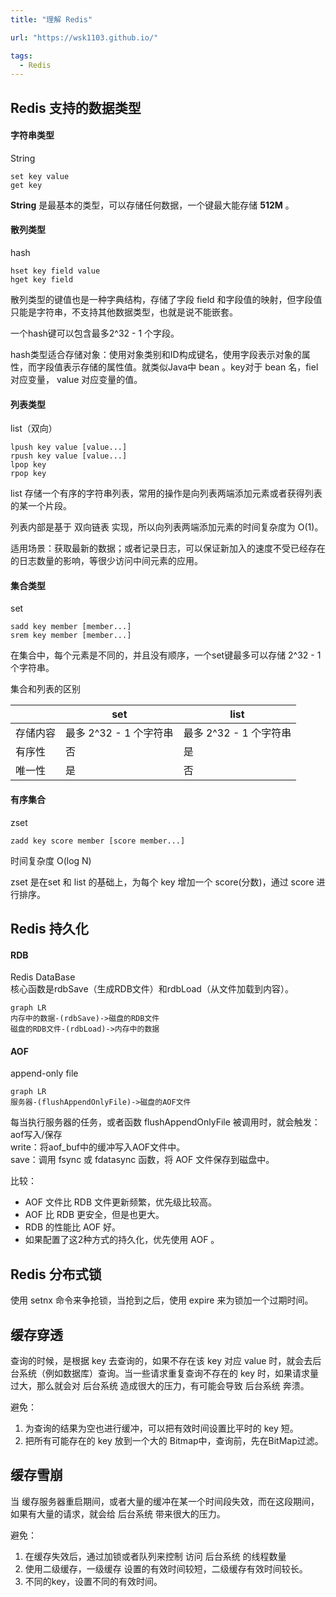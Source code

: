 ```yaml
---
title: "理解 Redis"

url: "https://wsk1103.github.io/"

tags:
  - Redis
---
```




## Redis 支持的数据类型
#### 字符串类型
String

```
set key value
get key
```
**String** 是最基本的类型，可以存储任何数据，一个键最大能存储 **512M** 。

#### 散列类型
hash

```
hset key field value
hget key field 
```

散列类型的键值也是一种字典结构，存储了字段 field 和字段值的映射，但字段值只能是字符串，不支持其他数据类型，也就是说不能嵌套。

一个hash键可以包含最多2^32 - 1 个字段。

hash类型适合存储对象：使用对象类别和ID构成键名，使用字段表示对象的属性，而字段值表示存储的属性值。就类似Java中 bean 。key对于 bean 名，fiel 对应变量， value 对应变量的值。

#### 列表类型
list（双向）

```
lpush key value [value...]
rpush key value [value...]
lpop key
rpop key
```

list 存储一个有序的字符串列表，常用的操作是向列表两端添加元素或者获得列表的某一个片段。

列表内部是基于 双向链表 实现，所以向列表两端添加元素的时间复杂度为 O(1)。

适用场景：获取最新的数据；或者记录日志，可以保证新加入的速度不受已经存在的日志数量的影响，等很少访问中间元素的应用。
#### 集合类型
set

```
sadd key member [member...]
srem key member [member...]
```

在集合中，每个元素是不同的，并且没有顺序，一个set键最多可以存储 2^32 - 1 个字符串。

集合和列表的区别

| | set | list |
|----|-----|-----|
存储内容 | 最多 2^32 - 1 个字符串 | 最多 2^32 - 1 个字符串
有序性 | 否 | 是
唯一性 | 是 | 否

#### 有序集合
zset

```
zadd key score member [score member...]
```

时间复杂度 O(log N)

zset 是在set 和 list 的基础上，为每个 key 增加一个 score(分数)，通过 score 进行排序。

## Redis 持久化
#### RDB
Redis DataBase  
核心函数是rdbSave（生成RDB文件）和rdbLoad（从文件加载到内容）。


```
graph LR
内存中的数据-(rdbSave)->磁盘的RDB文件
磁盘的RDB文件-(rdbLoad)->内存中的数据
```
#### AOF
append-only file
```
graph LR
服务器-(flushAppendOnlyFile)->磁盘的AOF文件

```
每当执行服务器的任务，或者函数 flushAppendOnlyFile 被调用时，就会触发：  
aof写入/保存  
write：将aof_buf中的缓冲写入AOF文件中。  
save：调用 fsync 或 fdatasync 函数，将 AOF 文件保存到磁盘中。

比较：  
- AOF  文件比 RDB 文件更新频繁，优先级比较高。
- AOF 比 RDB 更安全，但是也更大。
- RDB 的性能比 AOF 好。
- 如果配置了这2种方式的持久化，优先使用 AOF 。

## Redis 分布式锁
使用 setnx 命令来争抢锁，当抢到之后，使用 expire 来为锁加一个过期时间。

## 缓存穿透
查询的时候，是根据 key 去查询的，如果不存在该 key 对应 value 时，就会去后台系统（例如数据库）查询。当一些请求重复查询不存在的 key 时，如果请求量过大，那么就会对 后台系统 造成很大的压力，有可能会导致 后台系统 奔溃。

避免：
1. 为查询的结果为空也进行缓冲，可以把有效时间设置比平时的 key 短。
2. 把所有可能存在的 key 放到一个大的 Bitmap中，查询前，先在BitMap过滤。

## 缓存雪崩
当 缓存服务器重启期间，或者大量的缓冲在某一个时间段失效，而在这段期间，如果有大量的请求，就会给 后台系统 带来很大的压力。

避免：
1. 在缓存失效后，通过加锁或者队列来控制 访问 后台系统 的线程数量
1. 使用二级缓存，一级缓存 设置的有效时间较短，二级缓存有效时间较长。
1. 不同的key，设置不同的有效时间。


